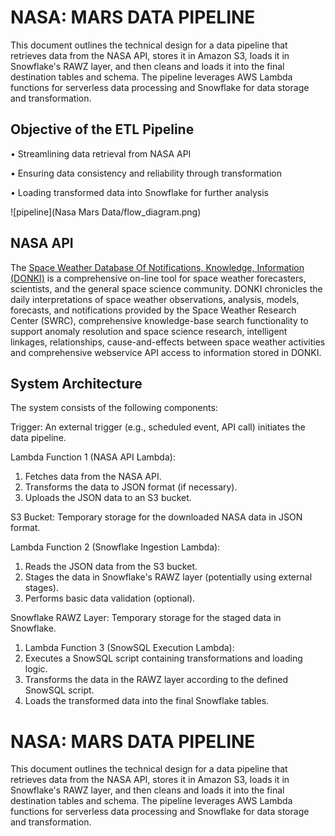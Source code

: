 
# NASA: MARS DATA PIPELINE

This document outlines the technical design for a data pipeline that retrieves 
data from the NASA API, stores it in Amazon S3, loads it in Snowflake's RAWZ 
layer, and then cleans and loads it into the final destination tables and 
schema. The pipeline leverages AWS Lambda functions for serverless data 
processing and Snowflake for data storage and transformation. 


## Objective of the ETL Pipeline

• Streamlining data retrieval from NASA API 

• Ensuring data consistency and reliability through transformation

• Loading transformed data into Snowflake for further analysis 

![pipeline](Nasa Mars Data/flow_diagram.png)

## NASA API

The [Space Weather Database Of Notifications, Knowledge, Information 
(DONKI)](https://ccmc.gsfc.nasa.gov/tools/DONKI/) is a comprehensive on-line tool for space weather forecasters, 
scientists, and the general space science community. DONKI chronicles the 
daily interpretations of space weather observations, analysis, models, 
forecasts, and notifications provided by the Space Weather Research Center 
(SWRC), comprehensive knowledge-base search functionality to support 
anomaly resolution and space science research, intelligent linkages, 
relationships, cause-and-effects between space weather activities and 
comprehensive webservice API access to information stored in DONKI.


## System Architecture
The system consists of the following components: 

Trigger: An external trigger (e.g., scheduled event, API call) initiates the data 
pipeline. 

Lambda Function 1 (NASA API Lambda): 
 1. Fetches data from the NASA API. 
 2. Transforms the data to JSON format (if necessary). 
 3. Uploads the JSON data to an S3 bucket. 


S3 Bucket: Temporary storage for the downloaded NASA data in JSON format. 

Lambda Function 2 (Snowflake Ingestion Lambda): 
 1. Reads the JSON data from the S3 bucket. 
 2. Stages the data in Snowflake's RAWZ layer (potentially using external stages). 
 3. Performs basic data validation (optional). 


Snowflake RAWZ Layer: Temporary storage for the staged data in Snowflake. 
 1. Lambda Function 3 (SnowSQL Execution Lambda): 
 2. Executes a SnowSQL script containing transformations and loading logic. 
 3. Transforms the data in the RAWZ layer according to the defined SnowSQL script. 
 4. Loads the transformed data into the final Snowflake tables. 




# NASA: MARS DATA PIPELINE

This document outlines the technical design for a data pipeline that retrieves 
data from the NASA API, stores it in Amazon S3, loads it in Snowflake's RAWZ 
layer, and then cleans and loads it into the final destination tables and 
schema. The pipeline leverages AWS Lambda functions for serverless data 
processing and Snowflake for data storage and transformation. 

